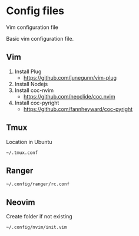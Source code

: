 # Config files
Vim configuration file

Basic vim configuration file.

## Vim

1. Install Plug
    * https://github.com/junegunn/vim-plug
3. Install Nodejs
4. Install coc-nvim
    * https://github.com/neoclide/coc.nvim
6. Install coc-pyright
    * https://github.com/fannheyward/coc-pyright

## Tmux

Location in Ubuntu

```
~/.tmux.conf
```

## Ranger
```
~/.config/ranger/rc.conf
```

## Neovim
Create folder if not existing
```
~/.config/nvim/init.vim
```
